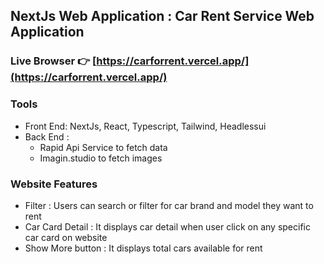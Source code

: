 ## NextJs Web Application : Car Rent Service Web Application
### Live Browser 👉 [https://carforrent.vercel.app/](https://carforrent.vercel.app/)
### Tools 
- Front End: NextJs, React, Typescript, Tailwind, Headlessui
- Back End :
    - Rapid Api Service to fetch data
    - Imagin.studio to fetch images

### Website Features 
- Filter : Users can search or filter for car brand and model they want to rent 
- Car Card Detail : It displays car detail when user click on any specific car card on website
- Show More button : It displays total cars available for rent 




